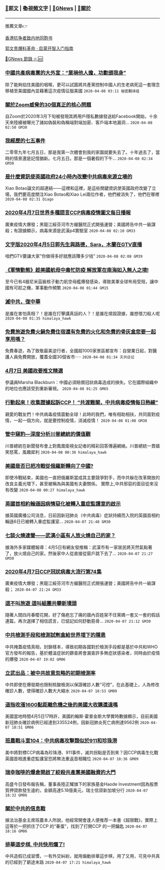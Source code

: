 ###  [:eagle:郭文](https://github.com/ourhimalayas/txt) | [:books:視頻文字](https://github.com/ourhimalayas/txt/blob/master/content/README.md) | [:newspaper:GNews](https://github.com/ourhimalayas/txt/blob/master/content/gnews/README.md) | [:pray:關於](https://github.com/ourhimalayas/home/tree/master/about)
---

推薦文章:point_right:

[香港抗争者致内地同胞书](https://github.com/ourhimalayas/news/blob/master/2019/08/a_letter_from_the_hong_kong_people.md)

[郭文贵爆料革命 · 启蒙开智入门指南](https://github.com/ourhimalayas/txt/issues/1)

[:newspaper:GNews 節錄 :fire: :new:](https://github.com/ourhimalayas/txt/blob/master/content/gnews/README.md) 



### [中國共產病毒黨的大外宣：“業禍他人擔，功勳頒我身”](/content/gnews/1/README.md)

除了能夠掐住美國的咽喉，更可以試圖將共產黨控制中國人的生老病死這一套理念移植至美國國內並藉著這次疫情征服美國  `2020-04-08 03:11 秘密翻译组`

### [關於Zoom威脅的30個真正的核心問題](/content/gnews/2/README.md)

自Zoom於2020年3月下旬被發現其將用戶隱私數據發送給Facebook開始，十余天來陸續被曝光了諸如偽裝和偽稱端對端加密、客戶端本地漏洞...  `2020-04-08 02:50 GM30`

### [我經歷的七五事件](/content/gnews/3/README.md)

二零零九年七月五日，那是我第一次體會到我的家園就要失去了。十年過去了，當時的情景還是記憶猶新。七月五日。那是一個暑假的下午...  `2020-04-08 02:34 GM30`

### [是什麼資訊使英國政府24小時內改變中共病毒來源立場的](/content/gnews/4/README.md)

Xiao Botao論文的超連結——這裡和這裡，是這些關鍵資訊使英國政府改變了立場，我們要高度關注Xiao Botao和Xiao Lei兩位作者，他們被消失了，他們在哪裡  `2020-04-08 02:31 Diago`

### [2020年4月7日世界多種語言CCP病毒疫情圖文每日播報](/content/gnews/5/README.md)

廣東疫情大爆發；黑龍江綏芬河市方艙醫院正式開張運營；美國將告中共一級謀殺；有證據顯示，病毒來源是武漢p4實驗室  `2020-04-08 02:10 GM33`

### [文字版2020年4月5日郭先生與路德，Sara，木蘭在GTV直播](/content/gnews/6/README.md)

咱們GTV要讓大家”你做得多好就應該賺多少钱“  `2020-04-08 02:08 GM39`

### [《軍情動態》趁美國航母中毒忙防疫 解放軍在南海如入無人之境!](/content/gnews/7/README.md)

至今已有4艘尼米茲級核子動力航空母艦爆發感染，導致美軍全球布局受阻，讓中國有可趁之機，軍事動作頻繁  `2020-04-08 01:44 GM15`

### [滅中共，復中華](/content/gnews/8/README.md)

是誰在害怕真相？！是誰在打擊講真話的人？！是誰在燒毀證據，誰想借刀殺人呢  `2020-04-08 01:35 himalaya_hawk`

### [免費旅遊免費火鍋免費住宿還有免費的火化和免費的骨灰盒您要一起享用嗎？](/content/gnews/9/README.md)

免費春遊，為了致敬最美逆行者，全國超1000家景區都宣布：自營業日起，對醫護人員免費開放，覆蓋全國30個省市·····  `2020-04-08 01:34 灭共日记`

### [4月7日 美國政要推文精選](/content/gnews/10/README.md)

參議員Marsha Blackburn：中國必須賠償冠狀病毒造成的損失。它在國際組織中的地位也應該受到重新審視。  `2020-04-08 01:25 GM65`

### [行動起來！收集證據起訴CCP！ “共渡難關，中共病毒疫情每日熱線”](/content/gnews/11/README.md)

親愛的戰友們！中共病毒疫情震動全球！此時的我們，唯有相助相扶，共同面對疫情，一起一個方向，就是要控制疫情，消滅疫情！  `2020-04-08 01:08 GM30`

### [管中窺豹—深度分析川普總統的價值觀](/content/gnews/12/README.md)

川普總統在新聞發布會上對鳳凰衛視女記者的精彩回答傳遍網絡。川普總統一貫嬉笑怒罵，風趣犀利  `2020-04-08 00:30 himalaya_hawk`

### [美國是否已把冷戰從俄羅斯轉向了中國?](/content/gnews/13/README.md)

即使冷戰結束，美國也一直把俄羅斯當成其主要競爭對手，而中共躲在改革開放的改良主義光環下，甚至被稱為與美國有夫妻關係。 實際上,中共邪惡的面目從來沒有改變  `2020-04-08 00:27 himalaya_hawk`

### [英國首相約翰遜因病情惡化被轉入重症監護室的啟示](/content/gnews/14/README.md)

據英國廣播公司消息，日前因新冠肺炎（中共病毒）症狀持續而入院的英國首相約翰遜6日已被轉入重症監護室...  `2020-04-07 21:48 GM30`

### [七談火燒連營——武漢小區有人放火燒自己的家？](/content/gnews/15/README.md)

據海外多家媒體報導：4月5日有網友發推稱：武漢市有一家居民將天然氣點著了，放火燒自己的家。然後家中人從直接從窗戶跳下去了...  `2020-04-07 21:27 GM30`

### [2020年4月7日CCP冠狀病毒大流行第74集](/content/gnews/16/README.md)

廣東疫情大爆發；黑龍江綏芬河市方艙醫院正式開張運營；美國將告中共一級謀殺；  `2020-04-07 21:24 GM33`

### [這不叫旅遊 這叫組團共攀新墳頭](/content/gnews/17/README.md)

隨著人間四月春曖花開，好了傷疤忘了痛的牆內百姓架不住黨媽一套又一套的假話連篇，再次選擇了相信謊言，已惦記如何舒動筋骨...  `2020-04-07 21:12 GM30`

### [中共檢測手段和檢測試劑盒給世界埋下的隱患](/content/gnews/18/README.md)

中共掩蓋疫情真相，封鎖樣本，導致初期各國對於檢測手段都是基於中共和WHO官方發布的報告，基於體溫症狀的篩查將會漏查許多無症狀感染者，同時由於疫情的爆發  `2020-04-07 19:02 GM06`

### [立武出品：被中共故意忽略的初期檢測率](/content/gnews/19/README.md)

中共即使在爆發期也限制核酸檢測以保證確診人數“可控”，在此基礎上，人為修改確診人數，使得確診人數大大縮水  `2020-04-07 18:53 GM09`

### [道指收漲1600點距離危機之後的美國大收購還遠嗎](/content/gnews/20/README.md)

美國當地時間4月5日17時許，美國約翰斯·霍普金斯大學實時數據顯示，目前美國新冠肺炎確診病例已經達到335524例，因新冠肺炎死亡病例達9562例  `2020-04-07 18:51 GM06`

### [班農戰斗室104：中共病毒攻擊類似於911和珍珠港](/content/gnews/21/README.md)

美中將對標CCP病毒為珍珠港、911事件，滅共拐點是否到來？因CCP病毒生化戰英國首相進重症監護室恐將無法重返首相職位  `2020-04-07 18:36 GM09`

### [瑞幸咖啡的爆倉開啟了絞殺共產黨美國融資的大門](/content/gnews/22/README.md)

高盛今日發布報告稱，董事長陸正耀旗下的家族基金Haode Investment因為股票質押貸款發生違約，金額高達5.18億美元，瑞士信貸新加坡分行  `2020-04-07 18:32 GM06`

### [關於中共的信息戰](/content/gnews/23/README.md)

據法治基金主席班農本人所說，他經常開會逢人便推荐一本書《超限戰》，實際上這等於一把抓住了CCP 的“春蛋”，找到了打開CCP 的一把鑰匙  `2020-04-07 18:16 GM06`

### [排華這步棋, 中共快用爛了!](/content/gnews/24/README.md)

中共造假已成習慣，一有外交糾紛，就用煽動排華這步棋，用了又用，可見中共真的已經到了窮途末路  `2020-04-07 17:21 himalaya_hawk`

